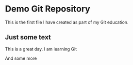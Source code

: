 # Demo Git Repository

This is the first file I have created as part of my Git education.

## Just some text

This is a great day. I am learning Git

And some more

